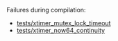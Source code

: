 Failures during compilation:
- [tests/xtimer_mutex_lock_timeout](tests/xtimer_mutex_lock_timeout/compilation.failed)
- [tests/xtimer_now64_continuity](tests/xtimer_now64_continuity/compilation.failed)
